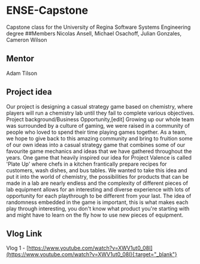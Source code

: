# ENSE-Capstone
Capstone class for the University of Regina Software Systems Engineering degree
##Members
Nicolas Ansell, Michael Osachoff, Julian Gonzales, Cameron Wilson

## Mentor
Adam Tilson

## Project idea
Our project is designing a casual strategy game based on chemistry, where players will run a chemistry lab until they fail to complete various objectives. 
Project background/Business Opportunity,[edit]
Growing up our whole team was surrounded by a culture of gaming, we were raised in a community of people who loved to spend their time playing games together. As a team, we hope to give back to this amazing community and bring to fruition some of our own ideas into a casual strategy game that combines some of our favourite game mechanics and ideas that we have gathered throughout the years. One game that heavily inspired our idea for Project Valence is called 'Plate Up' where chefs in a kitchen frantically prepare recipes for customers, wash dishes, and bus tables. We wanted to take this idea and put it into the world of chemistry, the possibilities for products that can be made in a lab are nearly endless and the complexity of different pieces of lab equipment allows for an interesting and diverse experience with lots of opportunity for each playthrough to be different from your last. The idea of randomness embedded in the game is important, this is what makes each play through interesting, you don't know what product you're starting with and might have to learn on the fly how to use new pieces of equipment. 

## Vlog Link
Vlog 1 - [https://www.youtube.com/watch?v=XWV1ut0_08I](https://www.youtube.com/watch?v=XWV1ut0_08I){:target="_blank"}
